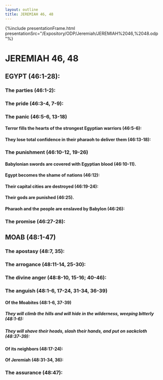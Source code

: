 ```yaml
---
layout: outline
title: JEREMIAH 46, 48
---
```

{%include presentationFrame.html presentationSrc="/Expository/ODP/Jeremiah/JEREMIAH%2046,%2048.odp"%}

# JEREMIAH 46, 48 
## EGYPT (46:1-28): 
###  The parties (46:1-2): 
###  The pride (46:3-4, 7-9): 
###  The panic (46:5-6, 13-18) 
####  Terror fills the hearts of the strongest Egyptian warriors (46:5-6): 
####  They lose total confidence in their pharaoh to deliver them (46:13-18): 
###  The punishment (46:10-12, 19-26) 
####  Babylonian swords are covered with Egyptian blood (46:10-11). 
####  Egypt becomes the shame of nations (46:12): 
####  Their capital cities are destroyed (46:19-24): 
####  Their gods are punished (46:25). 
####  Pharaoh and the people are enslaved by Babylon (46:26): 
###  The promise (46:27-28): 
## MOAB (48:1-47) 
###  The apostasy (48:7, 35): 
###  The arrogance (48:11-14, 25-30): 
###  The divine anger (48:8-10, 15-16; 40-46): 
###  The anguish (48:1-6, 17-24, 31-34, 36-39) 
####  Of the Moabites (48:1-6, 37-39) 
#####  They will climb the hills and will hide in the wilderness, weeping bitterly (48:1-6): 
#####  They will shave their heads, slash their hands, and put on sackcloth (48:37-39): 
####  Of its neighbors (48:17-24): 
####  Of Jeremiah (48:31-34, 36): 
###  The assurance (48:47): 
